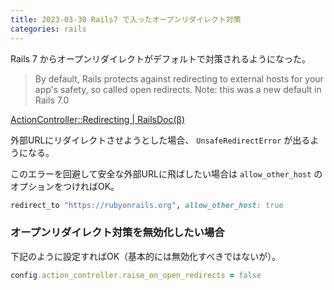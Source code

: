 ```yaml
---
title: 2023-03-30 Rails7 で入ったオープンリダイレクト対策
categories: rails
---
```


Rails 7 からオープンリダイレクトがデフォルトで対策されるようになった。

> By default, Rails protects against redirecting to external hosts for your app's safety, so called open redirects. Note: this was a new default in Rails 7.0

[ActionController::Redirecting \| RailsDoc(β)](https://railsdoc.github.io/classes/ActionController/Redirecting.html#method-i-redirect_to-label-Open+Redirect+protection)

外部URLにリダイレクトさせようとした場合、 `UnsafeRedirectError` が出るようになる。

このエラーを回避して安全な外部URLに飛ばしたい場合は `allow_other_host` のオプションをつければOK。

```rb
redirect_to "https://rubyonrails.org", allow_other_host: true
```

### オープンリダイレクト対策を無効化したい場合

下記のように設定すればOK（基本的には無効化すべきではないが）。

```rb
config.action_controller.raise_on_open_redirects = false
```
